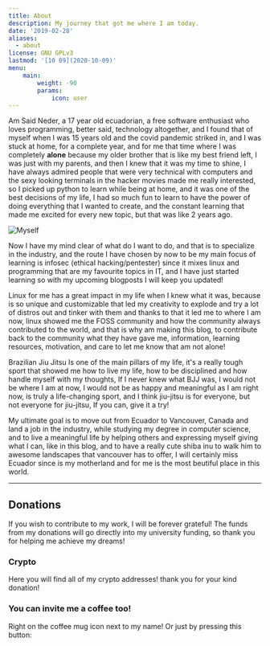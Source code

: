 ```yaml
---
title: About
description: My journey that got me where I am today.
date: '2019-02-28'
aliases:
  - about
license: GNU GPLv3
lastmod: '[10 09](2020-10-09)'
menu:
    main: 
        weight: -90
        params:
            icon: user
---
```


Am Said Neder, a 17 year old ecuadorian, a free software enthusiast who loves programming, better said, technology altogether, and I found that of myself when I was 15 years old and the covid pandemic striked in, and I was stuck at home, for a complete year, and for me that time where I was completely **alone** because my older brother that is like my best friend left, I was just with my parents, and then I knew that it was my time to shine, I have always admired people that were very technical with computers and the sexy looking terminals in the hacker movies made me really interested, so I picked up python to learn while being at home, and it was one of the best decisions of my life, I had so much fun to learn to have the power of doing everything that I wanted to create, and the constant learning that made me excited for every new topic, but that was like 2 years ago.

![Myself](/images/memain.jpg)

Now I have my mind clear of what do I want to do, and that is to specialize in the industry, and the route I have chosen by now to be my main focus of learning is infosec (ethical hacking/pentester) since it mixes linux and programming that are my favourite topics in IT, and I have just started learning so with my upcoming blogposts I will keep you updated!

Linux for me has a great impact in my life when I knew what it was, because is so unique and customizable that led my creativity to explode and try a lot of distros out and tinker with them and thanks to that it led me to where I am now, linux showed me the FOSS community and how the community always contributed to the world, and that is why am making this blog, to contribute back to the community what they have gave me, information, learning resources, motivation, and care to let me know that am not alone!

Brazilian Jiu Jitsu Is one of the main pillars of my life, it's a really tough sport that showed me how to live my life, how to be disciplined and how handle myself with my thoughts, If I never knew what BJJ was, I would not be where I am at now, I would not be as happy and meaningful as I am right now, is truly a life-changing sport, and I think jiu-jitsu is for everyone, but not everyone for jiu-jitsu, If you can, give it a try!

My ultimate goal is to move out from Ecuador to Vancouver, Canada and land a job in the industry, while studying my degree in computer science, and to live a meaningful life by helping others and expressing myself giving what I can, like in this blog, and to have a really cute shiba inu to walk him to awesome landscapes that vancouver has to offer, I will certainly miss Ecuador since is my motherland and for me is the most beutiful place in this world.

* * *

## Donations

If you wish to contribute to my work, I will be forever grateful! The funds from my donations will go directly into my university funding, so thank you for helping me achieve my dreams!

### Crypto

Here you will find all of my crypto addresses! thank you for your kind donation!

<script src="https://gist.github.com/crazyc4t/e4b7963766b19da497781af9f4fc1c02.js"></script>

### You can invite me a coffee too!

Right on the coffee mug icon next to my name! Or just by pressing this button:

<script type='text/javascript' src='https://storage.ko-fi.com/cdn/widget/Widget_2.js'></script><script type='text/javascript'>kofiwidget2.init('Support Me on Ko-fi', '#1C1F20', 'Z8Z2643OM');kofiwidget2.draw();</script> 

